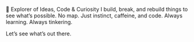 🧭 Explorer of Ideas, Code & Curiosity
I build, break, and rebuild things to see what’s possible.
No map. Just instinct, caffeine, and code.
Always learning. Always tinkering.

Let’s see what’s out there.

